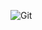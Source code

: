 
![Git](https://img.shields.io/badge/git-%23F05033.svg?style=for-the-badge&logo=git&logoColor=white)
